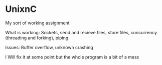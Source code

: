 # UnixnC
My sort of working assignment

What is working: Sockets, send and recieve files, store files, concurrency (threading and forking), piping.


Issues: Buffer overflow, unknown crashing

I Will fix it at some point but the whole program is a bit of a mess